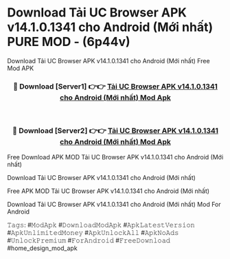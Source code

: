 # Download Tải UC Browser APK v14.1.0.1341 cho Android (Mới nhất) PURE MOD - (6p44v)
Download Tải UC Browser APK v14.1.0.1341 cho Android (Mới nhất) Free Mod APK

<div align="center">
<h3>🔴 Download [Server1] 👉👉 <a href="https://apk-comot.site?title=Tải_UC_Browser_APK_v14.1.0.1341_cho_Android_(Mới_nhất)">Tải UC Browser APK v14.1.0.1341 cho Android (Mới nhất) Mod Apk</a></h3><br>

<h3>🔴 Download [Server2] 👉👉 <a href="https://apk-comot.site?title=Tải_UC_Browser_APK_v14.1.0.1341_cho_Android_(Mới_nhất)">Tải UC Browser APK v14.1.0.1341 cho Android (Mới nhất) Mod Apk</a></h3>
</div>


Free Download APK MOD Tải UC Browser APK v14.1.0.1341 cho Android (Mới nhất)

Download Tải UC Browser APK v14.1.0.1341 cho Android (Mới nhất) 

Free APK MOD Tải UC Browser APK v14.1.0.1341 cho Android (Mới nhất) 

Download Tải UC Browser APK v14.1.0.1341 cho Android (Mới nhất) Mod For Android

𝚃𝚊𝚐𝚜: #𝙼𝚘𝚍𝙰𝚙𝚔 #𝙳𝚘𝚠𝚗𝚕𝚘𝚊𝚍𝙼𝚘𝚍𝙰𝚙𝚔 #𝙰𝚙𝚔𝙻𝚊𝚝𝚎𝚜𝚝𝚅𝚎𝚛𝚜𝚒𝚘𝚗 #𝙰𝚙𝚔𝚄𝚗𝚕𝚒𝚖𝚒𝚝𝚎𝚍𝙼𝚘𝚗𝚎𝚢 #𝙰𝚙𝚔𝚄𝚗𝚕𝚘𝚌𝚔𝙰𝚕𝚕 #𝙰𝚙𝚔𝙽𝚘𝙰𝚍𝚜 #𝚄𝚗𝚕𝚘𝚌𝚔𝙿𝚛𝚎𝚖𝚒𝚞𝚖 #𝙵𝚘𝚛𝙰𝚗𝚍𝚛𝚘𝚒𝚍 #𝙵𝚛𝚎𝚎𝙳𝚘𝚠𝚗𝚕𝚘𝚊𝚍 #home_design_mod_apk